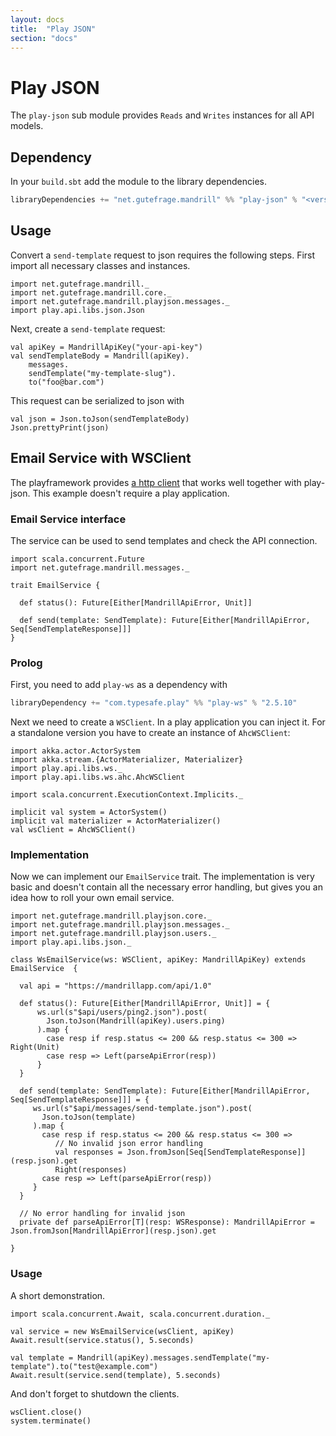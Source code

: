```yaml
---
layout: docs
title:  "Play JSON"
section: "docs"
---
```


# Play JSON

The `play-json` sub module provides `Reads` and `Writes` instances for all API models.

## Dependency

In your `build.sbt` add the module to the library dependencies.

```scala
libraryDependencies += "net.gutefrage.mandrill" %% "play-json" % "<version>"
```
## Usage

Convert a `send-template` request to json requires the following steps.
First import all necessary classes and instances.

```tut:book:silent
import net.gutefrage.mandrill._
import net.gutefrage.mandrill.core._
import net.gutefrage.mandrill.playjson.messages._
import play.api.libs.json.Json
```

Next, create a `send-template` request:

```tut:book:silent
val apiKey = MandrillApiKey("your-api-key")
val sendTemplateBody = Mandrill(apiKey).
    messages.
    sendTemplate("my-template-slug").
    to("foo@bar.com")
```

This request can be serialized to json with

```tut:book
val json = Json.toJson(sendTemplateBody)
Json.prettyPrint(json)
```

## Email Service with WSClient

The playframework provides [a http client](https://www.playframework.com/documentation/2.5.x/ScalaWS) that
works well together with play-json. This example doesn't require a play application.


### Email Service interface

The service can be used to send templates and check the API connection.

```tut:book:silent
import scala.concurrent.Future
import net.gutefrage.mandrill.messages._

trait EmailService {

  def status(): Future[Either[MandrillApiError, Unit]]
  
  def send(template: SendTemplate): Future[Either[MandrillApiError, Seq[SendTemplateResponse]]]
}

```

### Prolog


First, you need to add `play-ws` as a dependency with

```scala
libraryDependency += "com.typesafe.play" %% "play-ws" % "2.5.10"
```

Next we need to create a `WSClient`. In a play application you can inject it. For a standalone version
you have to create an instance of `AhcWSClient`:


```tut:book:silent
import akka.actor.ActorSystem 
import akka.stream.{ActorMaterializer, Materializer} 
import play.api.libs.ws._
import play.api.libs.ws.ahc.AhcWSClient

import scala.concurrent.ExecutionContext.Implicits._

implicit val system = ActorSystem()
implicit val materializer = ActorMaterializer()
val wsClient = AhcWSClient()
```

### Implementation

Now we can implement our `EmailService` trait. The implementation is very basic and doesn't contain all the
necessary error handling, but gives you an idea how to roll your own email service.

```tut:book:silent
import net.gutefrage.mandrill.playjson.core._
import net.gutefrage.mandrill.playjson.messages._
import net.gutefrage.mandrill.playjson.users._
import play.api.libs.json._

class WsEmailService(ws: WSClient, apiKey: MandrillApiKey) extends EmailService  {

  val api = "https://mandrillapp.com/api/1.0"

  def status(): Future[Either[MandrillApiError, Unit]] = {
      ws.url(s"$api/users/ping2.json").post(
        Json.toJson(Mandrill(apiKey).users.ping)
      ).map {
        case resp if resp.status <= 200 && resp.status <= 300 => Right(Unit)
        case resp => Left(parseApiError(resp))
      }
  }
  
  def send(template: SendTemplate): Future[Either[MandrillApiError, Seq[SendTemplateResponse]]] = {
     ws.url(s"$api/messages/send-template.json").post(
       Json.toJson(template)
     ).map {
       case resp if resp.status <= 200 && resp.status <= 300 => 
          // No invalid json error handling
          val responses = Json.fromJson[Seq[SendTemplateResponse]](resp.json).get
          Right(responses)
       case resp => Left(parseApiError(resp))
     }
  }
  
  // No error handling for invalid json
  private def parseApiError[T](resp: WSResponse): MandrillApiError = Json.fromJson[MandrillApiError](resp.json).get

}
```

### Usage

A short demonstration.

```tut:book
import scala.concurrent.Await, scala.concurrent.duration._

val service = new WsEmailService(wsClient, apiKey)
Await.result(service.status(), 5.seconds)

val template = Mandrill(apiKey).messages.sendTemplate("my-template").to("test@example.com")
Await.result(service.send(template), 5.seconds)

```

And don't forget to shutdown the clients.

```tut:book:silent
wsClient.close()
system.terminate()

```

